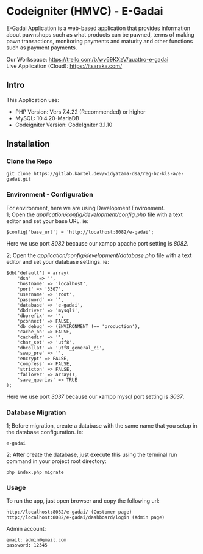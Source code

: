 # Codeigniter (HMVC) - E-Gadai

E-Gadai Application is a web-based application that provides information about pawnshops such as what products can be pawned, terms of making pawn transactions, monitoring payments and maturity and other functions such as payment payments.

Our Workspace: https://trello.com/b/wv69KXzV/quattro-e-gadai  
Live Application (Cloud): https://itsaraka.com/

## Intro

This Application use:

- PHP Version: Vers 7.4.22 (Recommended) or higher
- MySQL: 10.4.20-MariaDB
- Codeigniter Version: CodeIgniter 3.1.10

## Installation

### Clone the Repo

```
git clone https://gitlab.kartel.dev/widyatama-dsa/reg-b2-kls-a/e-gadai.git
```

### Environment - Configuration

For environment, here we are using Development Environment.  
1; Open the _application/config/development/config.php_ file with a text editor and set your base URL. ie:

```
$config['base_url'] = 'http://localhost:8082/e-gadai';
```

Here we use port _8082_ because our xampp apache port setting is _8082_.

2; Open the _application/config/development/database.php_ file with a text editor and set your database settings. ie:

```
$db['default'] = array(
	'dsn'	=> '',
	'hostname' => 'localhost',
	'port' => '3307',
	'username' => 'root',
	'password' => '',
	'database' => 'e-gadai',
	'dbdriver' => 'mysqli',
	'dbprefix' => '',
	'pconnect' => FALSE,
	'db_debug' => (ENVIRONMENT !== 'production'),
	'cache_on' => FALSE,
	'cachedir' => '',
	'char_set' => 'utf8',
	'dbcollat' => 'utf8_general_ci',
	'swap_pre' => '',
	'encrypt' => FALSE,
	'compress' => FALSE,
	'stricton' => FALSE,
	'failover' => array(),
	'save_queries' => TRUE
);
```

Here we use port _3037_ because our xampp mysql port setting is _3037_.

### Database Migration

1; Before migration, create a database with the same name that you setup in the database configuration. ie:

```
e-gadai
```

2; After create the database, just execute this using the terminal run command in your project root directory:

```
php index.php migrate
```

### Usage

To run the app, just open browser and copy the following url:

```
http://localhost:8082/e-gadai/ (Customer page)
http://localhost:8082/e-gadai/dashboard/login (Admin page)
```

Admin account:

```
email: admin@gmail.com
password: 12345
```
